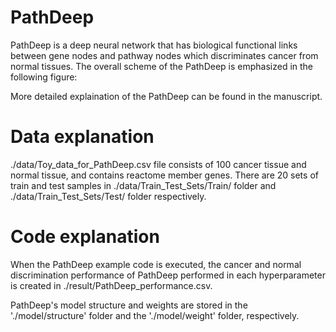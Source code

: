 # PathDeep

PathDeep is a deep neural network that has biological functional links between gene nodes and pathway nodes which discriminates cancer from normal tissues. The overall scheme of the PathDeep is emphasized in the following figure:









More detailed explaination of the PathDeep can be found in the manuscript. 

 

# Data explanation

./data/Toy_data_for_PathDeep.csv file consists of 100 cancer tissue and normal tissue, and contains reactome member genes.
There are 20 sets of train and test samples in ./data/Train_Test_Sets/Train/ folder and ./data/Train_Test_Sets/Test/ folder respectively.


# Code explanation 
 
When the PathDeep example code is executed, the cancer and normal discrimination performance of PathDeep performed in each hyperparameter is created in ./result/PathDeep_performance.csv.

PathDeep's model structure and weights are stored in the './model/structure' folder and the './model/weight' folder, respectively.
